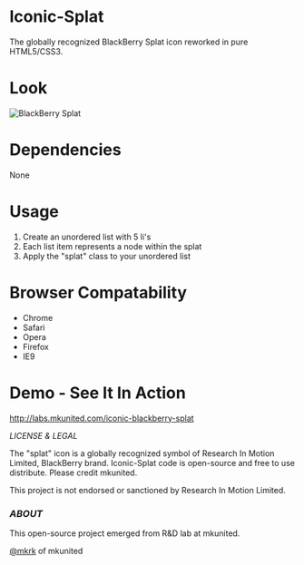Iconic-Splat
============

The globally recognized BlackBerry Splat icon reworked in pure HTML5/CSS3.

Look
============
![BlackBerry Splat](http://i.imgur.com/OUVJ9.png)

Dependencies
============

None

Usage
============
1. Create an unordered list with 5 li's
2. Each list item represents a node within the splat
3. Apply the "splat" class to your unordered list

Browser Compatability
============
- Chrome
- Safari
- Opera
- Firefox
- IE9

Demo - See It In Action
============
http://labs.mkunited.com/iconic-blackberry-splat

*LICENSE & LEGAL*

The "splat" icon is a globally recognized symbol of Research In Motion Limited, BlackBerry brand. 
Iconic-Splat code is open-source and free to use distribute. Please credit mkunited.

This project is not endorsed or sanctioned by Research In Motion Limited.

### *ABOUT*

This open-source project emerged from R&D lab at mkunited.

<a href="http://twitter.com/mkrk"> @mkrk</a> of mkunited 
